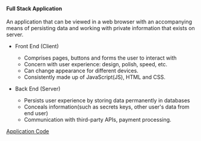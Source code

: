 #### Full Stack Application
An application that can be viewed in a web browser with an accompanying means of persisting data and working 
with private information that exists on server.

- Front End (Client)
  - Comprises pages, buttons and forms the user to interact with
  - Concern with user experience: design, polish, speed, etc.
  - Can change appearance for different devices.
  - Consistently made up of JavaScript(JS), HTML and CSS.

- Back End (Server)
  - Persists user experience by storing data permanently in databases
  - Conceals information(such as secrets keys, other user's data from end user)
  - Communication with third-party APIs, payment processing.
  
[Application Code](https://github.com/danielstern/express-react-fullstack)